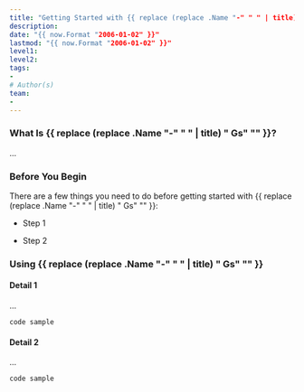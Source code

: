 ```yaml
---
title: "Getting Started with {{ replace (replace .Name "-" " " | title) " Gs" "" -}}"
description: 
date: "{{ now.Format "2006-01-02" }}"
lastmod: "{{ now.Format "2006-01-02" }}"
level1:
level2:
tags:
- 
# Author(s)
team:
-
---
```


### What Is {{ replace (replace .Name "-" " " | title) " Gs" "" }}?

...

### Before You Begin

There are a few things you need to do before getting started with {{ replace (replace .Name "-" " " | title) " Gs" "" }}:

- Step 1

- Step 2

### Using {{ replace (replace .Name "-" " " | title) " Gs" "" }}

#### Detail 1

...

```
code sample
```

#### Detail 2

...

```
code sample
```
